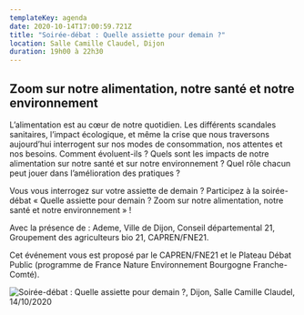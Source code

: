```yaml
---
templateKey: agenda
date: 2020-10-14T17:00:59.721Z
title: "Soirée-débat : Quelle assiette pour demain ?"
location: Salle Camille Claudel, Dijon
duration: 19h00 à 22h30
---
```

## Zoom sur notre alimentation, notre santé et notre environnement

L’alimentation est au cœur de notre quotidien. Les différents scandales sanitaires, l’impact écologique, et même la crise que nous traversons aujourd’hui interrogent sur nos modes de consommation, nos attentes et nos besoins.  Comment évoluent-ils ? Quels sont les impacts de notre alimentation sur notre santé et sur notre environnement ? Quel rôle chacun peut jouer dans l’amélioration des pratiques ?

Vous vous interrogez sur votre assiette de demain ? Participez à la soirée-débat « Quelle assiette pour demain ? Zoom sur notre alimentation, notre santé et notre environnement » !

Avec la présence de : Ademe, Ville de Dijon, Conseil départemental 21, Groupement des agriculteurs bio 21, CAPREN/FNE21.

Cet événement vous est proposé par le CAPREN/FNE21 et le Plateau Débat Public (programme de France Nature Environnement Bourgogne Franche-Comté). 

![Soirée-débat : Quelle assiette pour demain ?, Dijon, Salle Camille Claudel, 14/10/2020](/img/2020-alimentation.jpg "2020 - Soirée-débat : Quelle assiette pour demain ?")